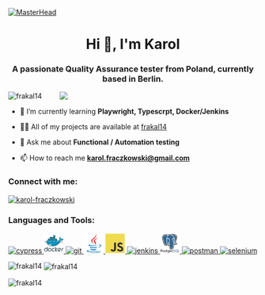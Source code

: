 [![MasterHead](https://www.idexxcurrents.com/media/filer_public_thumbnails/filer_public/58/f0/58f0ba1e-f6aa-4378-8736-ac64d9b406df/quality-assurance-servic_1.jpg__1200x1200_q80_subsampling-2.jpg)](https://github.com/frakal14)

<h1 align="center">Hi 👋, I'm Karol</h1>
<h3 align="center">A passionate Quality Assurance tester from Poland, currently based in Berlin.</h3>
<img align="right" alt"Coding" width="400" src="https://miro.medium.com/v2/resize:fit:1278/1*C1fOBHUKKKDS_TBmWVczFQ.gif">

<p align="left"> <img src="https://komarev.com/ghpvc/?username=frakal14&label=Profile%20views&color=0e75b6&style=flat" alt="frakal14" /> </p>

- 🌱 I’m currently learning **Playwright, Typescrpt, Docker/Jenkins**

- 👨‍💻 All of my projects are available at [frakal14](frakal14)

- 💬 Ask me about **Functional / Automation testing**

- 📫 How to reach me **karol.fraczkowski@gmail.com**

<h3 align="left">Connect with me:</h3>
<p align="left">
<a href="https://linkedin.com/in/karol-fraczkowski" target="blank"><img align="center" src="https://raw.githubusercontent.com/rahuldkjain/github-profile-readme-generator/master/src/images/icons/Social/linked-in-alt.svg" alt="karol-fraczkowski" height="30" width="40" /></a>
</p>

<h3 align="left">Languages and Tools:</h3>
<p align="left"> <a href="https://www.cypress.io" target="_blank" rel="noreferrer"> <img src="https://raw.githubusercontent.com/simple-icons/simple-icons/6e46ec1fc23b60c8fd0d2f2ff46db82e16dbd75f/icons/cypress.svg" alt="cypress" width="40" height="40"/> </a> <a href="https://www.docker.com/" target="_blank" rel="noreferrer"> <img src="https://raw.githubusercontent.com/devicons/devicon/master/icons/docker/docker-original-wordmark.svg" alt="docker" width="40" height="40"/> </a> <a href="https://git-scm.com/" target="_blank" rel="noreferrer"> <img src="https://www.vectorlogo.zone/logos/git-scm/git-scm-icon.svg" alt="git" width="40" height="40"/> </a> <a href="https://www.java.com" target="_blank" rel="noreferrer"> <img src="https://raw.githubusercontent.com/devicons/devicon/master/icons/java/java-original.svg" alt="java" width="40" height="40"/> </a> <a href="https://developer.mozilla.org/en-US/docs/Web/JavaScript" target="_blank" rel="noreferrer"> <img src="https://raw.githubusercontent.com/devicons/devicon/master/icons/javascript/javascript-original.svg" alt="javascript" width="40" height="40"/> </a> <a href="https://www.jenkins.io" target="_blank" rel="noreferrer"> <img src="https://www.vectorlogo.zone/logos/jenkins/jenkins-icon.svg" alt="jenkins" width="40" height="40"/> </a> <a href="https://www.postgresql.org" target="_blank" rel="noreferrer"> <img src="https://raw.githubusercontent.com/devicons/devicon/master/icons/postgresql/postgresql-original-wordmark.svg" alt="postgresql" width="40" height="40"/> </a> <a href="https://postman.com" target="_blank" rel="noreferrer"> <img src="https://www.vectorlogo.zone/logos/getpostman/getpostman-icon.svg" alt="postman" width="40" height="40"/> </a> <a href="https://www.selenium.dev" target="_blank" rel="noreferrer"> <img src="https://raw.githubusercontent.com/detain/svg-logos/780f25886640cef088af994181646db2f6b1a3f8/svg/selenium-logo.svg" alt="selenium" width="40" height="40"/> </a> </p>

<p><img align="left" src="https://github-readme-stats.vercel.app/api/top-langs?username=frakal14&show_icons=true&locale=en&layout=compact" alt="frakal14" /></p>

<p>&nbsp;<img align="center" src="https://github-readme-stats.vercel.app/api?username=frakal14&show_icons=true&locale=en" alt="frakal14" /></p>

<p><img align="center" src="https://github-readme-streak-stats.herokuapp.com/?user=frakal14&" alt="frakal14" /></p>
